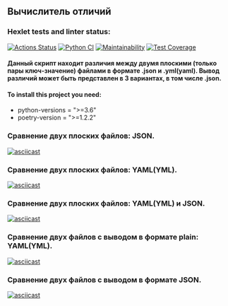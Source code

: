 ## Вычислитель отличий
### Hexlet tests and linter status:
[![Actions Status](https://github.com/Maksim75ru/python-project-50/workflows/hexlet-check/badge.svg)](https://github.com/Maksim75ru/python-project-50/actions)
[![Python CI](https://github.com/Maksim75ru/python-project-50/actions/workflows/Python_CI_4_step.yml/badge.svg)](https://github.com/Maksim75ru/python-project-50/actions/workflows/Python_CI_4_step.yml)
[![Maintainability](https://api.codeclimate.com/v1/badges/592b54a1e8930fed3d4e/maintainability)](https://codeclimate.com/github/Maksim75ru/python-project-50/maintainability)
[![Test Coverage](https://api.codeclimate.com/v1/badges/592b54a1e8930fed3d4e/test_coverage)](https://codeclimate.com/github/Maksim75ru/python-project-50/test_coverage)

#### Данный скрипт находит различия между двумя плоскими (только пары ключ-значение) файлами в формате .json и .yml(yaml). Вывод различий может быть представлен в 3 вариантах, в том числе .json.

#### To install this project you need: 
+ python-versions = ">=3.6"
+ poetry-version = ">=1.2.2"


### Сравнение двух плоских файлов: JSON.
[![asciicast](https://asciinema.org/a/553571.svg)](https://asciinema.org/a/553571)

### Сравнение двух плоских файлов: YAML(YML).
[![asciicast](https://asciinema.org/a/meGpNmMUPLOjAGQJrQGXZSJRW.svg)](https://asciinema.org/a/meGpNmMUPLOjAGQJrQGXZSJRW)

### Сравнение двух плоских файлов: YAML(YML) и JSON.
[![asciicast](https://asciinema.org/a/UatoLduzjfxktaMjHYP5YOF0I.svg)](https://asciinema.org/a/UatoLduzjfxktaMjHYP5YOF0I)

### Сравнение двух файлов с выводом в формате plain: YAML(YML).
[![asciicast](https://asciinema.org/a/nToo7lrza3mA4Z7i4kWrG5AVO.svg)](https://asciinema.org/a/nToo7lrza3mA4Z7i4kWrG5AVO)

### Сравнение двух файлов с выводом в формате JSON.
[![asciicast](https://asciinema.org/a/rr8dnO2b3LmgoXdYO0ssvsVEN.svg)](https://asciinema.org/a/rr8dnO2b3LmgoXdYO0ssvsVEN)
